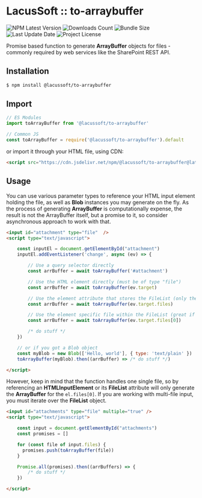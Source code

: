 # LacusSoft :: to-arraybuffer

![NPM Latest Version](https://img.shields.io/npm/v/@lacussoft/to-arraybuffer)
![Downloads Count](https://img.shields.io/npm/dm/@lacussoft/to-arraybuffer.svg)
![Bundle Size](https://packagephobia.now.sh/badge?p=@lacussoft/to-arraybuffer)
![Last Update Date](https://img.shields.io/github/last-commit/juliolmuller/to-arraybuffer)
![Project License](https://img.shields.io/github/license/juliolmuller/to-arraybuffer)

Promise based function to generate **ArrayBuffer** objects for files - commonly required by web services like the SharePoint REST API.

## Installation

```bash
$ npm install @lacussoft/to-arraybuffer
```

## Import

```js
// ES Modules
import toArrayBuffer from '@lacussoft/to-arraybuffer'

// Common JS
const toArrayBuffer = require('@lacussoft/to-arraybuffer').default
```

or import it through your HTML file, using CDN:

```html
<script src="https://cdn.jsdelivr.net/npm/@lacussoft/to-arraybuffer@latest/dist/to-arraybuffer.min.js"></script>
```

## Usage

You can use various parameter types to reference your HTML input element holding the file, as well as **Blob** instances you may generate on the fly. As the process of generating **ArrayBuffer** is computationally expense, the result is not the ArrayBuffer itself, but a promise to it, so consider asynchronous approach to work with that.

```html
<input id="attachment" type="file"  />
<script type="text/javascript">

    const inputEl = document.getElementById("attachment")
    inputEl.addEventListener('change', async (ev) => {

        // Use a query selector directly
        const arrBuffer = await toArrayBuffer('#attachment')

        // Use the HTML element directly (must be of type "file")
        const arrBuffer = await toArrayBuffer(ev.target)

        // Use the element attribute that stores the FileList (only the first one will be converted)
        const arrBuffer = await toArrayBuffer(ev.target.files)

        // Use the element specific file within the FileList (great if you have a multi-file input)
        const arrBuffer = await toArrayBuffer(ev.target.files[0])

        /* do stuff */
    })

    // or if you got a Blob object
    const myBlob = new Blob(['Hello, world'], { type: 'text/plain' })
    toArrayBuffer(myBlob).then((arrBuffer) => /* do stuff */)

</script>
```

However, keep in mind that the function handles one single file, so by referencing an **HTMLInputElement** or its **FileList** attribute will only generate the **ArrayBuffer** for the `el.files[0]`. If you are working with multi-file input, you must iterate over the **FileList** object.

```html
<input id="attachments" type="file" multiple="true" />
<script type="text/javascript">

    const input = document.getElementById("attachments")
    const promises = []

    for (const file of input.files) {
      promises.push(toArrayBuffer(file))
    }

    Promise.all(promises).then((arrBuffers) => {
        /* do stuff */
    })

</script>
```
